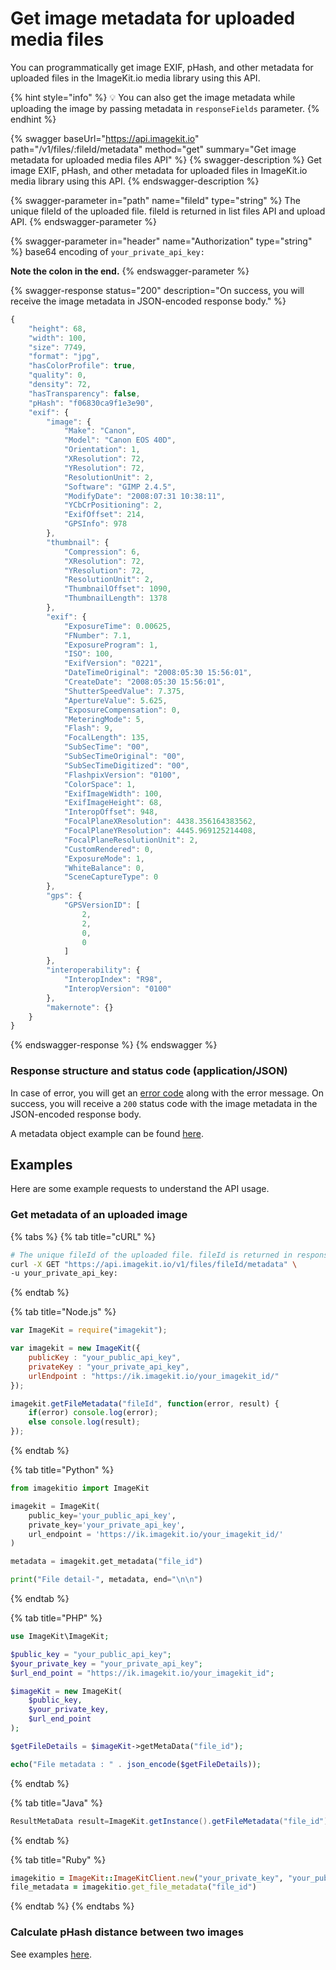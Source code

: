 # Get image metadata for uploaded media files

You can programmatically get image EXIF, pHash, and other metadata for uploaded files in the ImageKit.io media library using this API.

{% hint style="info" %}
:bulb: You can also get the image metadata while uploading the image by passing metadata in `responseFields` parameter.
{% endhint %}

{% swagger baseUrl="https://api.imagekit.io" path="/v1/files/:fileId/metadata" method="get" summary="Get image metadata for uploaded media files API" %}
{% swagger-description %}
Get image EXIF, pHash, and other metadata for uploaded files in ImageKit.io media library using this API.
{% endswagger-description %}

{% swagger-parameter in="path" name="fileId" type="string" %}
The unique fileId of the uploaded file. fileId is returned in list files API and upload API.
{% endswagger-parameter %}

{% swagger-parameter in="header" name="Authorization" type="string" %}
base64 encoding of `your_private_api_key:`

**Note the colon in the end.**
{% endswagger-parameter %}

{% swagger-response status="200" description="On success, you will receive the image metadata in JSON-encoded response body." %}
```javascript
{
    "height": 68,
    "width": 100,
    "size": 7749,
    "format": "jpg",
    "hasColorProfile": true,
    "quality": 0,
    "density": 72,
    "hasTransparency": false,
	"pHash": "f06830ca9f1e3e90",
    "exif": {
        "image": {
            "Make": "Canon",
            "Model": "Canon EOS 40D",
            "Orientation": 1,
            "XResolution": 72,
            "YResolution": 72,
            "ResolutionUnit": 2,
            "Software": "GIMP 2.4.5",
            "ModifyDate": "2008:07:31 10:38:11",
            "YCbCrPositioning": 2,
            "ExifOffset": 214,
            "GPSInfo": 978
        },
        "thumbnail": {
            "Compression": 6,
            "XResolution": 72,
            "YResolution": 72,
            "ResolutionUnit": 2,
            "ThumbnailOffset": 1090,
            "ThumbnailLength": 1378
        },
        "exif": {
            "ExposureTime": 0.00625,
            "FNumber": 7.1,
            "ExposureProgram": 1,
            "ISO": 100,
            "ExifVersion": "0221",
            "DateTimeOriginal": "2008:05:30 15:56:01",
            "CreateDate": "2008:05:30 15:56:01",
            "ShutterSpeedValue": 7.375,
            "ApertureValue": 5.625,
            "ExposureCompensation": 0,
            "MeteringMode": 5,
            "Flash": 9,
            "FocalLength": 135,
            "SubSecTime": "00",
            "SubSecTimeOriginal": "00",
            "SubSecTimeDigitized": "00",
            "FlashpixVersion": "0100",
            "ColorSpace": 1,
            "ExifImageWidth": 100,
            "ExifImageHeight": 68,
            "InteropOffset": 948,
            "FocalPlaneXResolution": 4438.356164383562,
            "FocalPlaneYResolution": 4445.969125214408,
            "FocalPlaneResolutionUnit": 2,
            "CustomRendered": 0,
            "ExposureMode": 1,
            "WhiteBalance": 0,
            "SceneCaptureType": 0
        },
        "gps": {
            "GPSVersionID": [
                2,
                2,
                0,
                0
            ]
        },
        "interoperability": {
            "InteropIndex": "R98",
            "InteropVersion": "0100"
        },
        "makernote": {}
    }
}
```
{% endswagger-response %}
{% endswagger %}

### Response structure and status code (application/JSON)

In case of error, you will get an [error code](../api-introduction/#error-codes) along with the error message. On success, you will receive a `200` status code with the image metadata in the JSON-encoded response body.

A metadata object example can be found [here](./#metadata-object-structure).

## Examples

Here are some example requests to understand the API usage.

### Get metadata of an uploaded image

{% tabs %}
{% tab title="cURL" %}
```bash
# The unique fileId of the uploaded file. fileId is returned in response of list files API and upload API.
curl -X GET "https://api.imagekit.io/v1/files/fileId/metadata" \
-u your_private_api_key:
```
{% endtab %}

{% tab title="Node.js" %}
```javascript
var ImageKit = require("imagekit");

var imagekit = new ImageKit({
    publicKey : "your_public_api_key",
    privateKey : "your_private_api_key",
    urlEndpoint : "https://ik.imagekit.io/your_imagekit_id/"
});

imagekit.getFileMetadata("fileId", function(error, result) {
    if(error) console.log(error);
    else console.log(result);
});
```
{% endtab %}

{% tab title="Python" %}
```python
from imagekitio import ImageKit

imagekit = ImageKit(
    public_key='your_public_api_key',
    private_key='your_private_api_key',
    url_endpoint = 'https://ik.imagekit.io/your_imagekit_id/'
)

metadata = imagekit.get_metadata("file_id")

print("File detail-", metadata, end="\n\n")
```
{% endtab %}

{% tab title="PHP" %}
```php
use ImageKit\ImageKit;

$public_key = "your_public_api_key";
$your_private_key = "your_private_api_key";
$url_end_point = "https://ik.imagekit.io/your_imagekit_id";

$imageKit = new ImageKit(
    $public_key,
    $your_private_key,
    $url_end_point
);

$getFileDetails = $imageKit->getMetaData("file_id");

echo("File metadata : " . json_encode($getFileDetails));
```
{% endtab %}

{% tab title="Java" %}
```java
ResultMetaData result=ImageKit.getInstance().getFileMetadata("file_id");
```
{% endtab %}

{% tab title="Ruby" %}
```ruby
imagekitio = ImageKit::ImageKitClient.new("your_private_key", "your_public_key", "your_url_endpoint")
file_metadata = imagekitio.get_file_metadata("file_id")
```
{% endtab %}
{% endtabs %}

### Calculate pHash distance between two images

See examples [here](./#calculate-phash-distance).
